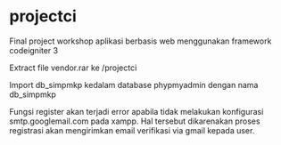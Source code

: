 # projectci
Final project workshop aplikasi berbasis web menggunakan framework codeigniter 3

Extract file vendor.rar ke /projectci

Import db_simpmkp kedalam database phypmyadmin dengan nama db_simpmkp

Fungsi register akan terjadi error apabila tidak melakukan konfigurasi smtp.googlemail.com pada xampp. Hal tersebut dikarenakan proses registrasi akan mengirimkan email verifikasi via gmail kepada user.

